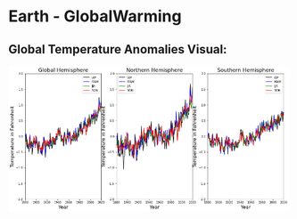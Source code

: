 # Earth - GlobalWarming

## Global Temperature Anomalies Visual:

![Visualization](./assets/EarthWarming.png)
